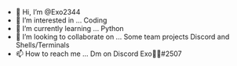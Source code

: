 - 👋 Hi, I’m @Exo2344
- 👀 I’m interested in ... Coding 
- 🌱 I’m currently learning ... Python
- 💞️ I’m looking to collaborate on ... Some team projects Discord and Shells/Terminals
- 📫 How to reach me ... Dm on Discord Exo🤟🏽#2507

<!---
Exo2344/Exo2344 is a ✨ special ✨ repository because its `README.md` (this file) appears on your GitHub profile.
You can click the Preview link to take a look at your changes.
--->
